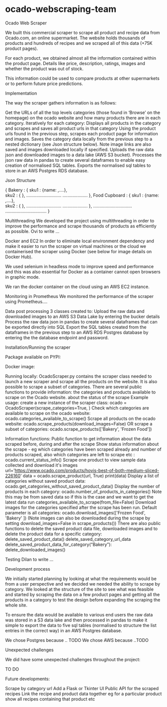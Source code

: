 # ocado-webscraping-team

Ocado Web Scraper

We built this commercial scraper to scrape all product and recipe data from Ocado.com, an online supermarket. The website holds thousands of products and hundreds of recipes and we scraped all of this data (+75K product pages).

For each product, we obtained almost all the information contained within the product page. Details like price, description, ratings, images and whether the product was out of stock. 

This information could be used to compare products at other supermarkets or to perform future price predictions. 

Implementation

The way the scraper gathers information is as follows:

Get the URLs of all the top levels categories (those found in ‘Browse’ on the homepage) on the ocado website and how many products there are in each category. 
Iteratively for each category: 
Displays all products in the category and scrapes and saves all product urls in that category
Using the product urls found in the previous step, scrapes each product page for information and images.
Saves the category data locally from the previous step to a nested dictionary (see Json structure below). Note image links are also saved and images downloaded locally if specified. 
Uploads the raw data json and downloaded images to a data lake (AWS S3 bucket).
Processes the json raw data in pandas to create several dataframes to enable easy creation of normalised SQL tables.
Exports the normalised sql tables to store in an AWS Postgres RDS database.

Json Structure

{
Bakery : {
                 sku1 : {name: ,....},       
                 sku2 : {                },
                 ............................
                 ....................
                },
Food Cupboard : {
                           sku1 : {name: ,....},       
                           sku2 : {                },
                           ............................
                          ....................
                           },
...............................
.................................
}


Multithreading 
We developed the project using multithreading in order to improve the performance and scrape thousands of products as efficiently as possible. 
Ovi to write ... 

Docker and EC2 
In order to eliminate local environment dependency and make it easier to run the scraper on virtual machines or the cloud we containerised the scraper using Docker (see below for image details on Docker Hub). 

We used selenium in headless mode to improve speed and performance and this was also essential for Docker as a container cannot open browsers in graphic mode. 

We ran the docker container on the cloud using an AWS EC2 instance.  

Monitoring in Prometheus
We monitored the performance of the scraper using Prometheus.... 

Data post processing
3 classes created to:
Upload the raw data and downloaded images to an AWS S3 Data Lake by entering the bucker details
Process the raw data json in pandas to create several dataframes that can be exported directly into SQL
Export the SQL tables created from the dataframes in the previous step to an AWS RDS Postgres database by entering the the database endpoint and password. 

Installation/Running the scraper

Package available on PYPI:  <insert link>

Docker image: <insert link to the image on dockerhub>

Running locally: 
OcadoScraper.py contains the scraper class needed to launch a new scraper and scrape all the products on the website. 
It is also possible to scrape a subset of categories.
There are several public functions to provide information: 
the categories and products available to scrape on the Ocado website.
about the status of the scrape 
Example usage: 
create a new instance of the scraper class: ocado = OcadoScraper(scrape_categories=True, )
Check which categories are available to scrape on the ocado website: ocado.categories_available_to_scrape()
Scrape all products on the ocado website: ocado.scrape_products(download_images=False)
OR scrape a subset of categories: ocado.scrape_products(['Bakery', 'Frozen Food'])

Information functions:
Public function to get information about the data scraped before, during and after the scrape
Show status information about the scrape - eg which categories have been scraped already and number of products scraped, also which categories are left to scrape etc : ocado.current_status_info()
Scrape one product to view sample data collected and download it's images
url='https://www.ocado.com/products/hovis-best-of-both-medium-sliced-226160'
data = ocado.scrape_product(url, True)
print(data)
Display a list of categories without saved product data: ocado.get_categories_without_saved_product_data()
Display the number of products in each category: ocado.number_of_products_in_categories() Note this may be from saved data so if this is the case and we want to get the latest data run categories_available_to_scrape(from_file=False)
Download images for the categories specified after the scrape has been run. Default parameter is all categories: ocado.download_images(['Frozen Food', 'Bakery' ]) (Note images can also be downloaded during the scrape by setting download_images=False in scrape_products())
There are also public functions to delete the saved product data file, downloaded images and to delete the product data for a specific category:
delete_saved_product_data()
delete_saved_category_url_data
delete_saved_product_data_for_category(“Bakery”):
delete_downloaded_images()
 
Testing 
Dilan to write ... 
 
Development process

We initially started planning by looking at what the requirements would be from a user perspective and we decided we needed the ability to scrape by category. 
We looked at the structure of the site to see what was feasible and started by scraping the data on a few product pages and getting all the products in a category to test the design before expanding the scraping the whole site. 

To ensure the data would be available to various end users the raw data was stored in a S3 data lake and then processed in pandas to make it simple to export the data to five sql tables (normalised to structure the list entries in the correct way) in an AWS Postgres database. 

We chose Postgres because .. TODO
We chose AWS because ..TODO


Unexpected challenges

We did have some unexpected challenges throughout the project:

TO DO 


Future developments:

Scrape by category url
Add a Flask or Tkinter UI 
Public API for the scraped recipes
Link the recipe and product data together  eg for a particular product show all recipes containing that product etc 






